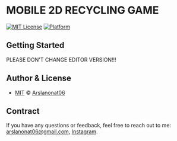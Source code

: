 # MOBILE 2D RECYCLING GAME

[![MIT License](https://img.shields.io/badge/License-MIT-1f425f.svg)](https://github.com/Arslanonat06/2D-RECYCLING-GAME/blob/main/LICENSE) [![Platform](https://img.shields.io/badge/Platform-Android-1f425f.svg)]()

## Getting Started

PLEASE DON'T CHANGE EDITOR VERSION!!!


## Author & License
  
- [MIT](https://github.com/Arslanonat06/voiceAssistant/blob/main/LICENSE) © [Arslanonat06](https://github.com/Arslanonat06/)


## Contract
If you have any questions or feedback, feel free to reach out to me: arslanonat06@gmail.com, [Instagram](https://www.instagram.com/onatarslan/).
